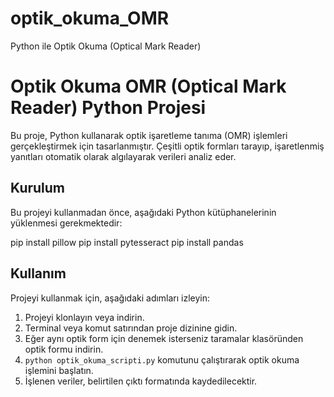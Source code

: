 # optik_okuma_OMR
Python ile Optik Okuma (Optical Mark Reader)
# Optik Okuma OMR (Optical Mark Reader) Python Projesi

Bu proje, Python kullanarak optik işaretleme tanıma (OMR) işlemleri gerçekleştirmek için tasarlanmıştır. Çeşitli optik formları tarayıp, işaretlenmiş yanıtları otomatik olarak algılayarak verileri analiz eder.

## Kurulum

Bu projeyi kullanmadan önce, aşağıdaki Python kütüphanelerinin yüklenmesi gerekmektedir:

pip install pillow
pip install pytesseract
pip install pandas

## Kullanım

Projeyi kullanmak için, aşağıdaki adımları izleyin:

1. Projeyi klonlayın veya indirin.
2. Terminal veya komut satırından proje dizinine gidin.
3. Eğer aynı optik form için denemek isterseniz taramalar klasöründen optik formu indirin.
4. `python optik_okuma_scripti.py` komutunu çalıştırarak optik okuma işlemini başlatın.
5. İşlenen veriler, belirtilen çıktı formatında kaydedilecektir.
